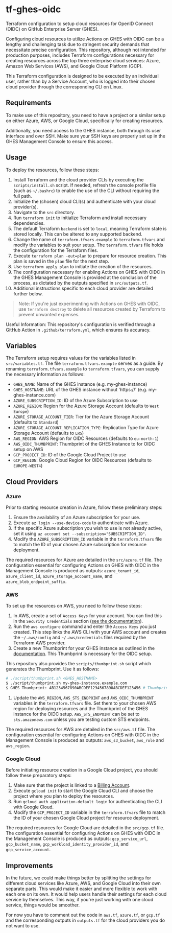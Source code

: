 # tf-ghes-oidc
Terraform configuration to setup cloud resources for OpenID Connect (OIDC) on GitHub Enterprise Server (GHES).

Configuring cloud resources to utilize Actions on GHES with OIDC can be a lengthy and challenging task due to stringent security demands that necessitate precise configuration. This repository, although not intended for production purposes, includes Terraform configurations necessary for creating resources across the top three enterprise cloud services: Azure, Amazon Web Services (AWS), and Google Cloud Platform (GCP).

This Terraform configuration is designed to be executed by an individual user, rather than by a Service Account, who is logged into their chosen cloud provider through the corresponding CLI on Linux.

## Requirements

To make use of this repository, you need to have a project or a similar setup on either Azure, AWS, or Google Cloud, specifically for creating resources.

Additionally, you need access to the GHES instance, both through its user interface and over SSH. Make sure your SSH keys are properly set up in the GHES Management Console to ensure this access.

## Usage

To deploy the resources, follow these steps:

1. Install Terraform and the cloud provider CLIs by executing the `scripts/install.sh` script. If needed, refresh the console profile file (such as `~/.bashrc`) to enable the use of the CLI without requiring the full path.
1. Initialize the (chosen) cloud CLI(s) and authenticate with your cloud provider(s).
1. Navigate to the `src` directory.
1. Run `terraform init` to initialize Terraform and install necessary dependencies.
1. The default Terraform `backend` is set to `local`, meaning Terraform state is stored locally. This can be altered to any supported backend.
1. Change the name of `terraform.tfvars.example` to `terraform.tfvars` and modify the variables to suit your setup. The `terraform.tfvars` file holds the configuration for the Terraform files.
1. Execute `terraform plan -out=plan` to prepare for resource creation. This plan is saved in the `plan` file for the next step.
1. Use `terraform apply plan` to initiate the creation of the resources.
1. The configuration necessary for enabling Actions on GHES with OIDC in the GHES Management Console is provided at the conclusion of the process, as dictated by the outputs specified in `src/outputs.tf`.
1. Additional instructions specific to each cloud provider are detailed further below.

> Note: If you're just experimenting with Actions on GHES with OIDC, use `terraform destroy` to delete all resources created by Terraform to prevent unwanted expenses.

Useful Information: This repository's configuration is verified through a GitHub Action in `.github/terraform.yml`, which ensures its accuracy.

## Variables

The Terraform setup requires values for the variables listed in `src/variables.tf`. The file `terraform.tfvars.example` serves as a guide. By renaming `terraform.tfvars.example` to `terraform.tfvars`, you can supply the necessary information as follows:

- `GHES_NAME`: Name of the GHES instance (e.g. my-ghes-instance)
- `GHES_HOSTNAME`: URL of the GHES instance without 'https://' (e.g. my-ghes-instance.com)
- `AZURE_SUBSCRIPTION_ID`: ID of the Azure Subscription to use
- `AZURE_REGION`: Region for the Azure Storage Account (defaults to `West Europe`)
- `AZURE_STORAGE_ACCOUNT_TIER`: Tier for the Azure Storage Account (defaults to `Standard`)
- `AZURE_STORAGE_ACCOUNT_REPLICATION_TYPE`: Replication Type for Azure Storage Account (defaults to `LRS`)
- `AWS_REGION`: AWS Region for OIDC Resources (defaults to `eu-north-1`)
- `AWS_OIDC_THUMBPRINT`: Thumbprint of the GHES Instance to for OIDC setup on AWS
- `GCP_PROJECT_ID`: ID of the Google Cloud Project to use
- `GCP_REGION`: Google Cloud Region for OIDC Resources (defaults to `EUROPE-WEST4`)

## Cloud Providers

### Azure

Prior to starting resource creation in Azure, follow these preliminary steps:

1. Ensure the availability of an Azure subscription for your use.
2. Execute `az login --use-device-code` to authenticate with Azure.
3. If the specific Azure subscription you wish to use is not already active, set it using `az account set --subscription="SUBSCRIPTION_ID"`.
4. Modify the `AZURE_SUBSCRIPTION_ID` variable in the `terraform.tfvars` file to match the ID of your chosen Azure subscription for resource deployment.

The required resources for Azure are detailed in the `src/azure.tf` file. The configuration essential for configuring Actions on GHES with OIDC in the Management Console is produced as outputs: `azure_tenant_id`, `azure_client_id`, `azure_storage_account_name`, and `azure_blob_endpoint_suffix`.

### AWS

To set up the resources on AWS, you need to follow these steps:

1. In AWS, create a set of `Access Keys` for your account. You can find this in the `Security Credentials` section ([see the documentation](https://docs.aws.amazon.com/IAM/latest/UserGuide/id_credentials_access-keys.html)).
2. Run the `aws configure` command and enter the `Access Keys` you just created. This step links the AWS CLI with your AWS account and creates the `~/.aws/config` and `~/.aws/credentials` files required by the Terraform AWS provider.
3. Create a new Thumbprint for your GHES instance as outlined in the [documentation](https://docs.github.com/en/enterprise-server@3.10/admin/github-actions/enabling-github-actions-for-github-enterprise-server/enabling-github-actions-with-amazon-s3-storage#1-create-an-amazon-oidc-provider). This Thumbprint is necessary for the OIDC setup.

This repository also provides the `scripts/thumbprint.sh` script which generates the Thumbprint. Use it as follows:

```bash
# ./script/thumbprint.sh <GHES_HOSTNAME>
$ ./script/thumbprint.sh my-ghes-instance.example.com
$ GHES Thumbprint: AB1234567890ABCDEF1234567890ABCDEF123456 # Thumbprint
```

1. Update the `AWS_REGION`, `AWS_STS_ENDPOINT` and `AWS_OIDC_THUMBPRINT` variables in the `terraform.tfvars` file. Set them to your chosen AWS region for deploying resources and the Thumbprint of the GHES instance for the OIDC setup. `AWS_STS_ENDPOINT` can be set to `sts.amazonaws.com` unless you are testing custom STS endpoints.

The required resources for AWS are detailed in the `src/aws.tf` file. The configuration essential for configuring Actions on GHES with OIDC in the Management Console is produced as outputs: `aws_s3_bucket`, `aws_role` and `aws_region`.


### Google Cloud

Before initiating resource creation in a Google Cloud project, you should follow these preparatory steps:

1. Make sure that the project is linked to a [Billing Account](https://cloud.google.com/billing/docs/how-to/manage-billing-account).
2. Execute `gcloud init` to start the Google Cloud CLI and choose the project where you plan to deploy the resources.
3. Run `gcloud auth application-default login` for authenticating the CLI with Google Cloud.
4. Modify the `GCP_PROJECT_ID` variable in the `terraform.tfvars` file to match the ID of your chosen Google Cloud project for resource deployment.

The required resources for Google Cloud are detailed in the `src/gcp.tf` file. The configuration essential for configuring Actions on GHES with OIDC in the Management Console is produced as outputs: `gcp_service_url`, `gcp_bucket_name`, `gcp_workload_identity_provider_id`, and `gcp_service_account`.

## Improvements

In the future, we could make things better by splitting the settings for different cloud services like Azure, AWS, and Google Cloud into their own separate parts. This would make it easier and more flexible to work with each one on its own. It would help users handle their settings for each cloud service by themselves. This way, if you're just working with one cloud service, things would be smoother.

For now you have to comment out the code in `aws.tf`, `azure.tf`, or `gcp.tf` and the corresponding outputs in `outputs.tf` for the cloud providers you do not want to use.
